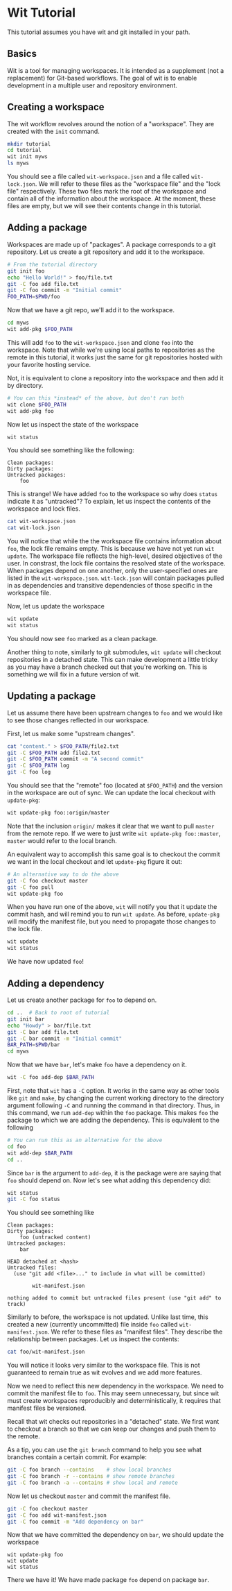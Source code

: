 # Wit Tutorial

This tutorial assumes you have wit and git installed in your path.

## Basics

Wit is a tool for managing workspaces. It is intended as a supplement (not a replacement)
for Git-based workflows.
The goal of wit is to enable development in a multiple user and repository environment.

## Creating a workspace

The wit workflow revolves around the notion of a "workspace".
They are created with the `init` command.

```bash
mkdir tutorial
cd tutorial
wit init myws
ls myws
```

You should see a file called `wit-workspace.json` and a file called `wit-lock.json`.
We will refer to these files as the "workspace file" and the "lock file" respectively.
These two files mark the root of the workspace and contain all of the information
about the workspace.
At the moment, these files are empty, but we will see their contents change in this tutorial.

## Adding a package

Workspaces are made up of "packages". A package corresponds to a git repository.
Let us create a git repository and add it to the workspace.

```bash
# From the tutorial directory
git init foo
echo "Hello World!" > foo/file.txt
git -C foo add file.txt
git -C foo commit -m "Initial commit"
FOO_PATH=$PWD/foo
```

Now that we have a git repo, we'll add it to the workspace.

```bash
cd myws
wit add-pkg $FOO_PATH
```

This will add `foo` to the `wit-workspace.json` and clone `foo` into the workspace.
Note that while we're using local paths to repositories as the remote in this tutorial,
it works just the same for git repositories hosted with your favorite hosting service.

Not, it is equivalent to clone a repository into the workspace and then add it by directory.

```bash
# You can this *instead* of the above, but don't run both
wit clone $FOO_PATH
wit add-pkg foo
```

Now let us inspect the state of the workspace

```bash
wit status
```

You should see something like the following:

```
Clean packages:
Dirty packages:
Untracked packages:
    foo
```

This is strange! We have added `foo` to the workspace so why does `status` indicate it as "untracked"?
To explain, let us inspect the contents of the workspace and lock files.

```bash
cat wit-workspace.json
cat wit-lock.json
```

You will notice that while the the workspace file contains information about `foo`,
the lock file remains empty.
This is because we have not yet run `wit update`.
The workspace file reflects the high-level, desired objectives of the user.
In constrast, the lock file contains the resolved state of the workspace.
When packages depend on one another, only the user-specified ones are listed in
the `wit-workspace.json`.
`wit-lock.json` will contain packages pulled in as dependencies and transitive
dependencies of those specific in the workspace file.

Now, let us update the workspace

```bash
wit update
wit status
```

You should now see `foo` marked as a clean package.

Another thing to note, similarly to git submodules, `wit update` will checkout
repositories in a detached state.
This can make development a little tricky as you may have a branch checked out
that you're working on. This is something we will fix in a future version of wit.

## Updating a package

Let us assume there have been upstream changes to `foo` and we would like to see
those changes reflected in our workspace.

First, let us make some "upstream changes".

```bash
cat "content." > $FOO_PATH/file2.txt
git -C $FOO_PATH add file2.txt
git -C $FOO_PATH commit -m "A second commit"
git -C $FOO_PATH log
git -C foo log
```

You should see that the "remote" foo (located at `$FOO_PATH`) and the version in the
workspace are out of sync. We can update the local checkout with `update-pkg`:

```bash
wit update-pkg foo::origin/master
```

Note that the inclusion `origin/` makes it clear that we want to pull `master` from the
remote repo. If we were to just write `wit update-pkg foo::master`, `master` would refer
to the local branch.

An equivalent way to accomplish this same goal is to checkout the commit we want in the
local checkout and let `update-pkg` figure it out:

```bash
# An alternative way to do the above
git -C foo checkout master
git -C foo pull
wit update-pkg foo
```

When you have run one of the above, `wit` will notify you that it update the commit hash,
and will remind you to run `wit update`.
As before, `update-pkg` will modify the manifest file, but you need to propagate those changes
to the lock file.

```bash
wit update
wit status
```

We have now updated `foo`!


## Adding a dependency

Let us create another package for `foo` to depend on.

```bash
cd ..  # Back to root of tutorial
git init bar
echo "Howdy" > bar/file.txt
git -C bar add file.txt
git -C bar commit -m "Initial commit"
BAR_PATH=$PWD/bar
cd myws
```

Now that we have `bar`, let's make `foo` have a dependency on it.

```bash
wit -C foo add-dep $BAR_PATH
```

First, note that `wit` has a `-C` option. It works in the same way as other tools like
`git` and `make`, by changing the current working directory to the directory argument
following `-C` and running the command in that directory.
Thus, in this command, we run `add-dep` within the `foo` package.
This makes `foo` the package to which we are adding the dependency.
This is equivalent to the following

```bash
# You can run this as an alternative for the above
cd foo
wit add-dep $BAR_PATH
cd ..
```

Since `bar` is the argument to `add-dep`, it is the package were are
saying that `foo` should depend on.
Now let's see what adding this dependency did:

```bash
wit status
git -C foo status
```

You should see something like

```
Clean packages:
Dirty packages:
    foo (untracked content)
Untracked packages:
    bar
```
```
HEAD detached at <hash>
Untracked files:
  (use "git add <file>..." to include in what will be committed)

        wit-manifest.json

nothing added to commit but untracked files present (use "git add" to track)
```

Similarly to before, the workspace is not updated.
Unlike last time, this created a new (currently uncommitted) file inside `foo` called
`wit-manifest.json`. We refer to these files as "manifest files".
They describe the relationship between packages. Let us inspect the contents:

```bash
cat foo/wit-manifest.json
```

You will notice it looks very similar to the workspace file.
This is not guaranteed to remain true as wit evolves and we add more features.

Now we need to reflect this new dependency in the workspace.
We need to commit the manifest file to `foo`.
This may seem unnecessary, but since wit must create workspaces reproducibly
and deterministically, it requires that manifest files be versioned.

Recall that wit checks out repositories in a "detached" state.
We first want to checkout a branch so that we can keep our changes and push them
to the remote.

As a tip, you can use the `git branch` command to help you see what branches
contain a certain commit. For example:

```bash
git -C foo branch --contains    # show local branches
git -C foo branch -r --contains # show remote branches
git -C foo branch -a --contains # show local and remote
```

Now let us checkout `master` and commit the manifest file.

```bash
git -C foo checkout master
git -C foo add wit-manifest.json
git -C foo commit -m "Add dependency on bar"
```

Now that we have committed the dependency on `bar`, we should update the workspace

```
wit update-pkg foo
wit update
wit status
```

There we have it! We have made package `foo` depend on package `bar`.


